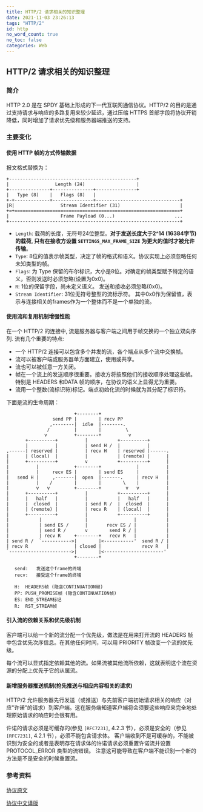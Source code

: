 ```yaml
---
title: HTTP/2 请求相关的知识整理
date: 2021-11-03 23:26:13
tags: "HTTP/2"
id: http
no_word_count: true
no_toc: false
categories: Web
---
```


## HTTP/2 请求相关的知识整理

### 简介

HTTP 2.0 是在 SPDY 基础上形成的下一代互联网通信协议。HTTP/2 的目的是通过支持请求与响应的多路复用来较少延迟，通过压缩 HTTPS 首部字段将协议开销降低，同时增加了请求优先级和服务器端推送的支持。

### 主要变化

#### 使用 HTTP 帧的方式传输数据

报文格式替换为：

```text
+-----------------------------------------------+
|                 Length (24)                   |
+---------------+---------------+---------------+
|   Type (8)    |   Flags (8)   |
+-+-------------+---------------+-------------------------------+
|R|                 Stream Identifier (31)                      |
+=+=============================================================+
|                   Frame Payload (0...)                      ...
+---------------------------------------------------------------+
```

- `Length`: 载荷的长度，无符号24位整型。**对于发送长度大于2^14 (16384字节)的载荷, 只有在接收方设置 `SETTINGS_MAX_FRAME_SIZE` 为更大的值时才被允许传输**。
- `Type`: 8位的值表示帧类型，决定了帧的格式和语义。协议实现上必须忽略任何未知类型的帧。
- `Flags`: 为 Type 保留的布尔标识，大小是8位。对确定的帧类型赋予特定的语义，否则发送时必须忽略(设置为0x0)。
- `R`: 1位的保留字段，尚未定义语义。 发送和接收必须忽略(0x0)。
- `Stream Identifier`: 31位无符号整型的流标示符。 其中0x0作为保留值，表示与连接相关的frames作为一个整体而不是一个单独的流。

#### 使用流和复用机制增强性能

在一个 HTTP/2 的连接中, 流是服务器与客户端之间用于帧交换的一个独立双向序列. 流有几个重要的特点:

- 一个 HTTP/2 连接可以包含多个并发的流，各个端点从多个流中交换帧。
- 流可以被客户端或服务器单方面建立，使用或共享。
- 流也可以被任意一方关闭。
- 帧在一个流上的发送顺序很重要。接收方将按照他们的接收顺序处理这些帧。特别是 HEADERS 和DATA 帧的顺序，在协议的语义上显得尤为重要。
- 流用一个整数(流标识符)标记。端点初始化流的时候就为其分配了标识符。

下面是流的生命周期：

```text
                         +--------+
                 send PP |        | recv PP
                ,--------|  idle  |--------.
               /         |        |         \
              v          +--------+          v
       +----------+          |           +----------+
       |          |          | send H /  |          |
,------| reserved |          | recv H    | reserved |------.
|      | (local)  |          |           | (remote) |      |
|      +----------+          v           +----------+      |
|          |             +--------+             |          |
|          |     recv ES |        | send ES     |          |
|   send H |     ,-------|  open  |-------.     | recv H   |
|          |    /        |        |        \    |          |
|          v   v         +--------+         v   v          |
|      +----------+          |           +----------+      |
|      |   half   |          |           |   half   |      |
|      |  closed  |          | send R /  |  closed  |      |
|      | (remote) |          | recv R    | (local)  |      |
|      +----------+          |           +----------+      |
|           |                |                 |           |
|           | send ES /      |       recv ES / |           |
|           | send R /       v        send R / |           |
|           | recv R     +--------+   recv R   |           |
| send R /  `----------->|        |<-----------'  send R / |
| recv R                 | closed |               recv R   |
`----------------------->|        |<----------------------'
                         +--------+

   send:   发送这个frame的终端
   recv:   接受这个frame的终端

   H:  HEADERS帧 (隐含CONTINUATION帧)
   PP: PUSH_PROMISE帧 (隐含CONTINUATION帧)
   ES: END_STREAM标记
   R:  RST_STREAM帧
```

#### 引入流的依赖关系和优先级机制

客户端可以给一个新的流分配一个优先级，做法是在用来打开流的 HEADERS 帧中包含优先次序信息。在其他任何时间，可以用 PRIORITY 帧改变一个流的优先级。

每个流可以显式指定依赖其他的流。如果流被其他流所依赖，这就表明这个流在资源的分配上优先于它的从属流。

#### 新增服务器推送机制(抢先推送与相应内容相关的请求)

HTTP/2 允许服务器先行发送（或推送）与先前客户端初始请求相关的响应（对应"许诺"的请求）到客户端。这在服务端知道客户端将会须要这些响应来完全地处理原始请求的响应时会很有用。

许诺的请求必须是可缓存的(参见 `[RFC7231]`, 4.2.3 节），必须是安全的（参见 `[RFC7231]`, 4.2.1 节），必须不能包含请求体。
客户端收到不是可缓存的，不能被识别为安全的或者是表明存在请求体的许诺请求必须重置许诺流并设置 PROTOCOL_ERROR 类型的流错误。
注意这可能导致在客户端不能识别一个新的方法是不是安全的时候重置流。

### 参考资料

[协议原文](https://datatracker.ietf.org/doc/html/rfc7540)

[协议中文译版](https://github.com/abbshr/rfc7540-translation-zh_cn)